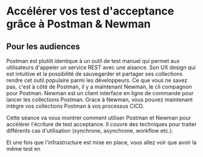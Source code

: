 # Accélérer vos test d'acceptance grâce à Postman & Newman

## Pour les audiences

Postman est plutôt identique à un outil de test manuel qui permet aux utilisateurs d'appeler un service REST avec une aisance. Son UX design qui est intuitive et la possibilité de sauvegarder et partager ses collections rendre cet outil populaire parmi les développeurs. Ce que vous ne savez pas, c'est à côté de Postman, il y a maintenant Newman, le cli compagnon pour Postman. Newman est un client interface en ligne de commande pour lancer les collections Postman. Grace à Newman, vous pouvez maintenant intègre vos collections Postman à vos processus CICD.

Cette séance va vous montrer comment utiliser Postman et Newman pour accélérer l'écriture de test acceptance. Il couvre des techniques pour traiter différents cas d'utilisation (synchrone, asynchrone, workflow etc.). 

Et une fois que l'infrastructure est mise en place, vous allez voir que avoir la même test en 

